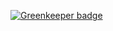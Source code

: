 

[![Greenkeeper badge](https://badges.greenkeeper.io/bcomnes/chicago.css.svg)](https://greenkeeper.io/)